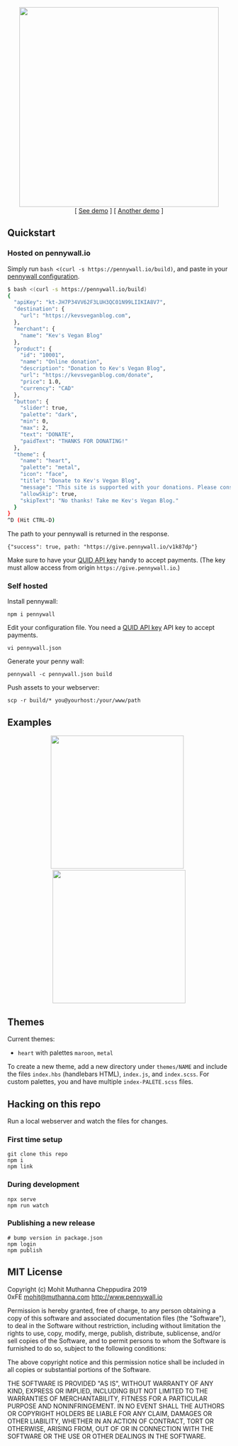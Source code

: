 <p align="center">
  <img src="https://i.imgur.com/E9LyKea.png" width=450 />
 <br/>
 [ <a href="http://give.pennywall.io/kevsveganblog">See demo</a> ]
 [ <a href="http://give.pennywall.io/kevsmaroonblog">Another demo</a> ]
</p>

## Quickstart

### Hosted on pennywall.io

Simply run `bash <(curl -s https://pennywall.io/build)`, and paste in your [pennywall configuration](https://raw.githubusercontent.com/0xfe/pennywall/master/pennywall.json).

```sh
$ bash <(curl -s https://pennywall.io/build)
{
  "apiKey": "kt-JH7P34VV62F3LUH3QC01N99LIIKIA8V7",
  "destination": {
    "url": "https://kevsveganblog.com",
  },
  "merchant": {
    "name": "Kev's Vegan Blog"
  },
  "product": {
    "id": "10001",
    "name": "Online donation",
    "description": "Donation to Kev's Vegan Blog",
    "url": "https://kevsveganblog.com/donate",
    "price": 1.0,
    "currency": "CAD"
  },
  "button": {
    "slider": true,
    "palette": "dark",
    "min": 0,
    "max": 2,
    "text": "DONATE",
    "paidText": "THANKS FOR DONATING!"
  },
  "theme": {
    "name": "heart",
    "palette": "metal",
    "icon": "face",
    "title": "Donate to Kev's Vegan Blog",
    "message": "This site is supported with your donations. Please consider adding a tip.",
    "allowSkip": true,
    "skipText": "No thanks! Take me Kev's Vegan Blog."
  }
}
^D (Hit CTRL-D)
```

The path to your pennywall is returned in the response.

```
{"success": true, path: "https://give.pennywall.io/v1k87dp"}
```

Make sure to have your [QUID API key](https://how.quid.works/developer/quid-quickstart) handy to accept payments. (The key must allow access from origin `https://give.pennywall.io`.)

### Self hosted

Install pennywall:

```
npm i pennywall
```

Edit your configuration file. You need a [QUID API key](https://how.quid.works/developer/quid-quickstart) API key to accept payments.

```
vi pennywall.json
```

Generate your penny wall:

```
pennywall -c pennywall.json build
```

Push assets to your webserver:

```
scp -r build/* you@yourhost:/your/www/path
```

## Examples

<p align="center">
  <a href="http://give.pennywall.io/kevsveganblog"><img src="https://imgur.com/n7fpFHS.png" width=300 /></a>
  &nbsp;
  <a href="http://give.pennywall.io/kevsmaroonblog"><img src="https://imgur.com/kg0UEEW.png" width=300 /></a>
</p>


## Themes

Current themes:

* `heart` with palettes `maroon`, `metal`

To create a new theme, add a new directory under `themes/NAME` and include the files `index.hbs` (handlebars HTML), `index.js`, and `index.scss`. For custom palettes, you and have multiple `index-PALETE.scss` files.


## Hacking on this repo

Run a local webserver and watch the files for changes.

### First time setup

```
git clone this repo
npm i
npm link
```

### During development

```
npx serve
npm run watch
```

### Publishing a new release

```
# bump version in package.json
npm login
npm publish
```

## MIT License

Copyright (c) Mohit Muthanna Cheppudira 2019 <br/>
0xFE <mohit@muthanna.com> http://www.pennywall.io

Permission is hereby granted, free of charge, to any person obtaining a copy
of this software and associated documentation files (the "Software"), to deal
in the Software without restriction, including without limitation the rights
to use, copy, modify, merge, publish, distribute, sublicense, and/or sell
copies of the Software, and to permit persons to whom the Software is
furnished to do so, subject to the following conditions:

The above copyright notice and this permission notice shall be included in
all copies or substantial portions of the Software.

THE SOFTWARE IS PROVIDED "AS IS", WITHOUT WARRANTY OF ANY KIND, EXPRESS OR
IMPLIED, INCLUDING BUT NOT LIMITED TO THE WARRANTIES OF MERCHANTABILITY,
FITNESS FOR A PARTICULAR PURPOSE AND NONINFRINGEMENT. IN NO EVENT SHALL THE
AUTHORS OR COPYRIGHT HOLDERS BE LIABLE FOR ANY CLAIM, DAMAGES OR OTHER
LIABILITY, WHETHER IN AN ACTION OF CONTRACT, TORT OR OTHERWISE, ARISING FROM,
OUT OF OR IN CONNECTION WITH THE SOFTWARE OR THE USE OR OTHER DEALINGS IN
THE SOFTWARE.
